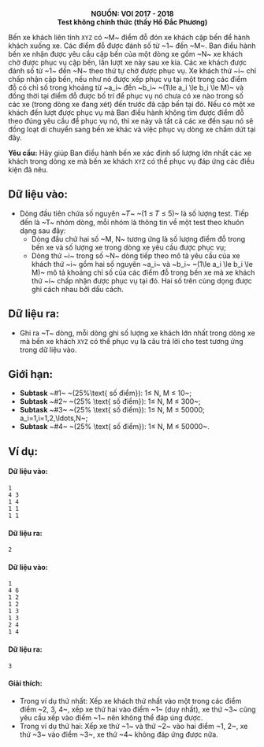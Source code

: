 **<center>NGUỒN: VOI 2017 - 2018</center>**
**<center>Test không chính thức (thầy Hồ Đắc Phương)</center>**

Bến xe khách liên tỉnh `XYZ` có ~M~ điểm đỗ đón xe khách cập bến để hành khách xuống xe. Các điểm đỗ được đánh số từ ~1~ đến ~M~. Ban điều hành bến xe nhận được yêu cầu cập bến của một dòng xe gồm ~N~ xe khách chờ được phục vụ cập bến, lần lượt xe này sau xe kia. Các xe khách được đánh số từ ~1~ đến ~N~ theo thứ tự chờ được phục vụ. Xe khách thứ ~i~ chỉ chấp nhận cập bến, nếu như nó được xếp phục vụ tại một trong các điểm đỗ có chỉ số trong khoảng từ ~a_i~ đến ~b_i~ ~(1\le a_i \le b_i \le M)~ và đồng thời tại điểm đỗ được bố trí để phục vụ nó chưa có xe nào trong số các xe (trong dòng xe đang xét) đến trước đã cập bến tại đó. Nếu có một xe khách đến lượt được phục vụ mà Ban điều hành không tìm được điểm đỗ theo đúng yêu cầu để phục vụ nó, thì xe này và tất cả các xe đến sau nó sẽ đồng loạt di chuyển sang bến xe khác và việc phục vụ dòng xe chấm dứt tại đây.

**Yêu cầu:** Hãy giúp Ban điều hành bến xe xác định số lượng lớn nhất các xe khách trong dòng xe mà bến xe khách `XYZ` có thể phục vụ đáp ứng các điều kiện đã nêu.

## Dữ liệu vào:
- Dòng đầu tiên chứa số nguyên ~𝑇~ ~(1 ≤ 𝑇 ≤ 5)~ là số lượng test. Tiếp đến là ~T~ nhóm dòng, mỗi nhóm là thông tin về một test theo khuôn dạng sau đây:
    - Dòng đầu chứ hai số ~M, N~ tương ứng là số lượng điểm đỗ trong bến xe và số lượng xe trong dòng xe yêu cầu được phục vụ;
    - Dòng thứ ~i~ trong số ~N~ dòng tiếp theo mô tả yêu cầu của xe khách thứ ~i~ gồm hai số nguyên ~a_i~ và ~b_i~ ~(1\le a_i \le b_i \le M)~ mô tả khoảng chỉ số của các điểm đỗ trong bến xe mà xe khách thứ ~i~ chấp nhận được phục vụ tại đó. Hai số trên cùng dọng được ghi cách nhau bởi dấu cách.

## Dữ liệu ra:
- Ghi ra ~T~ dòng, mỗi dòng ghi số lượng xe khách lớn nhất trong dòng xe mà bến xe khách `XYZ` có thể phục vụ là câu trả lời cho test tương ứng trong dữ liệu vào.

## Giới hạn:
- **Subtask** ~\#1~ ~(25\%\text{ số điểm}): 1≤ N, M ≤ 10~;
- **Subtask** ~\#2~ ~(25\% \text{ số điểm}): 1≤ N, M ≤ 300~;
- **Subtask** ~\#3~ ~(25\% \text{ số điểm}): 1≤ N, M ≤ 50000; a_i=1,i=1,2,\ldots,N~;
- **Subtask** ~\#4~ ~(25\% \text{ số điểm}): 1≤ N, M ≤ 50000~.

## Ví dụ:
#### Dữ liệu vào:
```
1
4 3
1 4
1 1
1 1
```

#### Dữ liệu ra:
```
2
```

#### Dữ liệu vào:
```
1
4 6
1 2
1 2
1 3
1 3
2 4
1 4
```

#### Dữ liệu ra:
```
3
```

#### Giải thích:
- Trong ví dụ thứ nhất: Xếp xe khách thứ nhất vào một trong các điểm điểm ~2, 3, 4~, xếp xe thứ hai vào điểm ~1~ (duy nhất), xe thứ ~3~ cũng yêu cầu xếp vào điểm ~1~ nên không thể đáp úng được.
- Trong ví dụ thứ hai: Xếp xe thứ ~1~ và thứ ~2~ vào hai điểm ~1, 2~, xe thứ ~3~ vào điểm ~3~, xe thứ ~4~ không đáp ứng được nữa. 